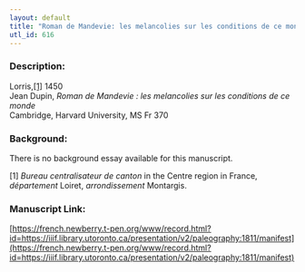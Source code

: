 ```yaml
---
layout: default
title: "Roman de Mandevie: les melancolies sur les conditions de ce monde"
utl_id: 616
---
```


### Description:

Lorris,<a id="_ftnref1">[[1]](#_ftn1)</a> 1450<br>
Jean Dupin, _Roman de Mandevie : les melancolies sur les conditions de ce monde_<br>
Cambridge, Harvard University, MS Fr 370

### Background:

There is no background essay available for this manuscript.

<a id="_ftn1">[1]</a> _Bureau centralisateur de canton_ in the Centre region in France, _département_ Loiret, _arrondissement_ Montargis. 

### Manuscript Link:

[https://french.newberry.t-pen.org/www/record.html?id=https://iiif.library.utoronto.ca/presentation/v2/paleography:1811/manifest](https://french.newberry.t-pen.org/www/record.html?id=https://iiif.library.utoronto.ca/presentation/v2/paleography:1811/manifest)
